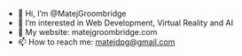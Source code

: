 - 👋 Hi, I’m @MatejGroombridge
- 👀 I’m interested in Web Development, Virtual Reality and AI
- 🌱 My website: matejgroombridge.com
- 📫 How to reach me: matejdpg@gmail.com
